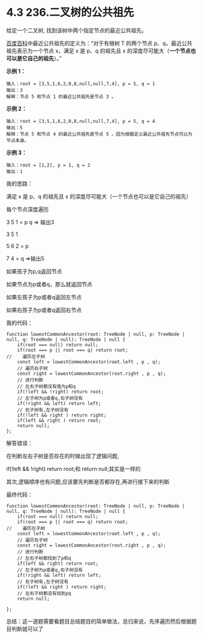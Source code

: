 ﻿
# 4.3 236.二叉树的公共祖先

给定一个二叉树, 找到该树中两个指定节点的最近公共祖先。

[百度百科](https://baike.baidu.com/item/%E6%9C%80%E8%BF%91%E5%85%AC%E5%85%B1%E7%A5%96%E5%85%88/8918834?fr=aladdin)中最近公共祖先的定义为：“对于有根树 T 的两个节点 p、q，最近公共祖先表示为一个节点 x，满足 x 是 p、q 的祖先且 x 的深度尽可能大（**一个节点也可以是它自己的祖先**）。”

 

**示例 1：**

```
输入：root = [3,5,1,6,2,0,8,null,null,7,4], p = 5, q = 1
输出：3
解释：节点 5 和节点 1 的最近公共祖先是节点 3 。
```

**示例 2：**

```
输入：root = [3,5,1,6,2,0,8,null,null,7,4], p = 5, q = 4
输出：5
解释：节点 5 和节点 4 的最近公共祖先是节点 5 。因为根据定义最近公共祖先节点可以为节点本身。
```

**示例 3：**

```
输入：root = [1,2], p = 1, q = 2
输出：1
```

我的思路：

满足 x 是 p、q 的祖先且 x 的深度尽可能大（一个节点也可以是它自己的祖先）

每个节点深度遍历

3 5 1 = p q => 输出3

3 5 1  

5 6 2  = p

7 4 = q =>输出5

如果孩子为p,q返回节点

如果节点为p或者q，那么就返回节点

如果左孩子为p或者q返回左节点

如果右孩子为p或者q返回右节点

我的代码：

```
function lowestCommonAncestor(root: TreeNode | null, p: TreeNode | null, q: TreeNode | null): TreeNode | null {
    if(root === null) return null;
    if(root === p || root === q) return root;
//    遍历左子树
    const left = lowestCommonAncestor(root.left , p , q);
    // 遍历右子树
    const right = lowestCommonAncestor(root.right , p , q);
    // 进行判断
    // 左右子树都没有值为p和q
    if(!left && !right) return root;
    // 左子树为p或者q,右子树没有
    if(!right && left) return left;
    // 右子树有,左子树没有
    if(!left && right ) return right;
    if(left && right ) return root;
    return null;
};
```

解答错误：

在判断左右子树是否存在的时候出现了逻辑问题,

if(!left && !right) return root;和 return null;其实是一样的

其次,逻辑顺序也有问题,应该要先判断是否都存在,再进行接下来的判断

最终代码：

```
function lowestCommonAncestor(root: TreeNode | null, p: TreeNode | null, q: TreeNode | null): TreeNode | null {
    if(root === null) return null;
    if(root === p || root === q) return root;
//    遍历左子树
    const left = lowestCommonAncestor(root.left , p , q);
    // 遍历右子树
    const right = lowestCommonAncestor(root.right , p , q);
    // 进行判断
    // 左右子树都找到了p和q
    if(left && right) return root;
    // 左子树为p或者q,右子树没有
    if(!right && left) return left;
    // 右子树有,左子树没有
    if(!left && right ) return right;
    // 左右子树都没有找到pq
    return null;
	
};
```

总结：这一道题需要看题目总结题目的简单做法，总归来说，先序遍历然后根据题目判断就可以了
